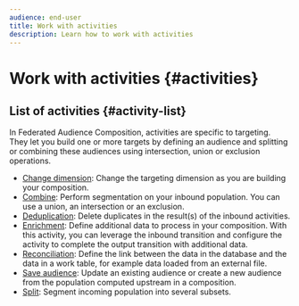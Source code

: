 ```yaml
---
audience: end-user
title: Work with activities
description: Learn how to work with activities
---
```


# Work with activities {#activities}

## List of activities {#activity-list}

In Federated Audience Composition, activities are specific to targeting. They let you build one or more targets by defining an audience and splitting or combining these audiences using intersection, union or exclusion operations.

<!--to update -->

* [Change dimension](change-dimension.md): Change the targeting dimension as you are building your composition.
* [Combine](combine.md): Perform segmentation on your inbound population. You can use a union, an intersection or an exclusion.
* [Deduplication](deduplication.md): Delete duplicates in the result(s) of the inbound activities.
* [Enrichment](enrichment.md): Define additional data to process in your composition. With this activity, you can leverage the inbound transition and configure the activity to complete the output transition with additional data.
* [Reconciliation](reconciliation.md): Define the link between the data in the database and the data in a work table, for example data loaded from an external file.
* [Save audience](save-audience.md): Update an existing audience or create a new audience from the population computed upstream in a composition.
* [Split](split.md): Segment incoming population into several subsets.


